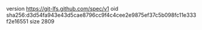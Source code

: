 version https://git-lfs.github.com/spec/v1
oid sha256:d3d54fa943e43d5cae8796cc9f4c4cee2e9875ef37c5b098fc11e333f2e16551
size 2809

